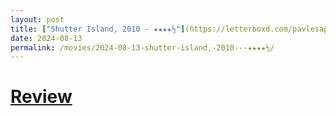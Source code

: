 ```yaml
---
layout: post
title: ["Shutter Island, 2010 - ★★★★½"](https://letterboxd.com/pavlesap/film/shutter-island/) #"Shutter Island, 2010 - ★★★★½"
date: 2024-08-13
permalink: /movies/2024-08-13-shutter-island,-2010---★★★★½/
---
```


# [Review](https://letterboxd.com/pavlesap/film/shutter-island/)

